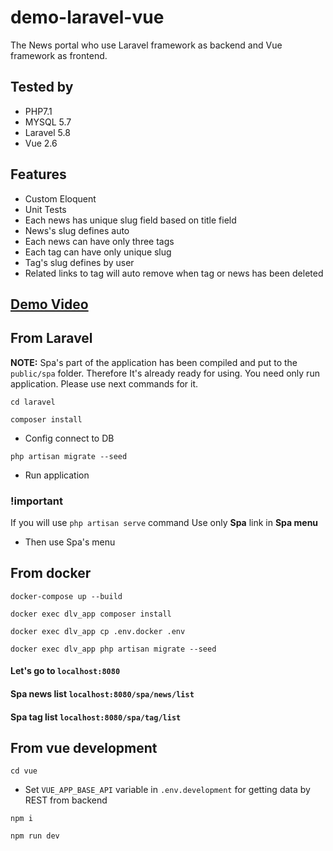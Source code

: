 # demo-laravel-vue

The News portal who use Laravel framework as backend and Vue framework as frontend.

## Tested by
- PHP7.1
- MYSQL 5.7
- Laravel 5.8
- Vue 2.6

## Features

- Custom Eloquent
- Unit Tests
- Each news has unique slug field based on title field
- News's slug defines auto
- Each news can have only three tags
- Each tag can have only unique slug
- Tag's slug defines by user
- Related links to tag will auto remove when tag or news has been deleted

## [Demo Video](https://bit.ly/31b8dat)

## From Laravel

**NOTE:** Spa's part of the application has been compiled and put to the `public/spa` folder. 
Therefore It's already ready for using. You need only run application. 
Please use next commands for it.


`cd laravel`

`composer install`

- Config connect to DB

`php artisan migrate --seed`

- Run application

### !important

If you will use `php artisan serve` command
Use only **Spa** link in **Spa menu**

- Then use Spa's menu

## From docker

`docker-compose up --build`

`docker exec dlv_app composer install`

`docker exec dlv_app cp .env.docker .env`

`docker exec dlv_app php artisan migrate --seed`

#### Let's go to `localhost:8080`

#### Spa news list `localhost:8080/spa/news/list`
#### Spa tag list `localhost:8080/spa/tag/list`


## From vue development

`cd vue`

- Set `VUE_APP_BASE_API` variable in `.env.development` for getting data by REST from backend

`npm i`

`npm run dev`



